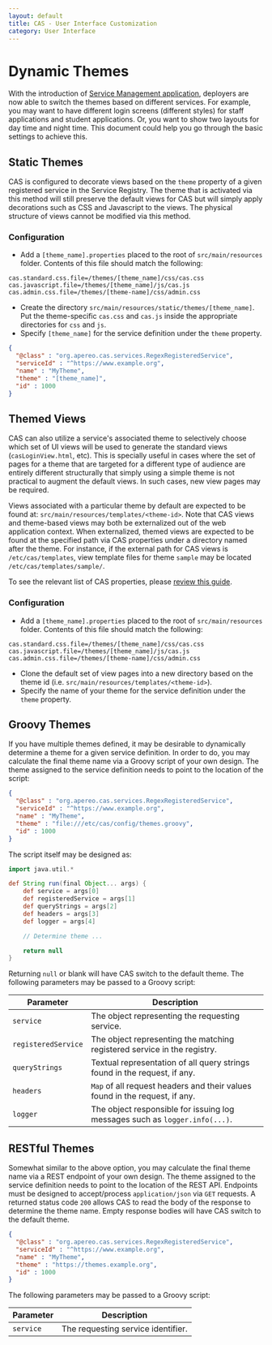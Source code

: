 ```yaml
---
layout: default
title: CAS - User Interface Customization
category: User Interface
---
```


# Dynamic Themes

With the introduction of [Service Management application](../installation/Service-Management.html), deployers are now able to switch the themes based on different services. For example, you may want to have different login screens (different styles) for staff applications and student applications. Or, you want to show two layouts for day time and night time. This document could help you go through the basic settings to achieve this.

## Static Themes

CAS is configured to decorate views based on the `theme` property of a given registered service in the Service Registry. The theme that is activated via this method will still preserve the default views for CAS but will simply apply decorations such as CSS and Javascript to the views. The physical structure of views cannot be modified via this method.

### Configuration

- Add a `[theme_name].properties` placed to the root of `src/main/resources` folder. Contents of this file should match the following:

```properties
cas.standard.css.file=/themes/[theme_name]/css/cas.css
cas.javascript.file=/themes/[theme_name]/js/cas.js
cas.admin.css.file=/themes/[theme-name]/css/admin.css
```

- Create the directory `src/main/resources/static/themes/[theme_name]`. Put the theme-specific `cas.css` and `cas.js` inside the appropriate directories for `css` and `js`.
- Specify `[theme_name]` for the service definition under the `theme` property.

```json
{
  "@class" : "org.apereo.cas.services.RegexRegisteredService",
  "serviceId" : "^https://www.example.org",
  "name" : "MyTheme",
  "theme" : "[theme_name]",
  "id" : 1000
}
```

## Themed Views

CAS can also utilize a service's associated theme to selectively choose which set of UI views will be used to generate the standard views (`casLoginView.html`, etc). This is specially useful in cases where the set of pages for a theme that are targeted for a different type of audience are entirely different structurally that simply using a simple theme is not practical to augment the default views. In such cases, new view pages may be required.

Views associated with a particular theme by default are expected to be found at: `src/main/resources/templates/<theme-id>`. Note that CAS views and theme-based views may both be externalized out of the web application context. When externalized, themed views are expected to be found at the specified path via CAS properties under a directory named after the theme. For instance, if the external path for CAS views is `/etc/cas/templates`, view template files for theme `sample` may be located `/etc/cas/templates/sample/`.

  To see the relevant list of CAS properties, please [review this guide](../configuration/Configuration-Properties.html#views).

### Configuration

- Add a `[theme_name].properties` placed to the root of `src/main/resources` folder. Contents of this file should match the following:

```properties
cas.standard.css.file=/themes/[theme_name]/css/cas.css
cas.javascript.file=/themes/[theme_name]/js/cas.js
cas.admin.css.file=/themes/[theme-name]/css/admin.css
```

- Clone the default set of view pages into a new directory based on the theme id (i.e. `src/main/resources/templates/<theme-id>`).
- Specify the name of your theme for the service definition under the `theme` property.

## Groovy Themes

If you have multiple themes defined, it may be desirable to dynamically determine a theme for a given service definition. In order to do, you may calculate the final theme name via a Groovy script of your own design. The theme assigned to the service definition needs to point to the location of the script:

```json
{
  "@class" : "org.apereo.cas.services.RegexRegisteredService",
  "serviceId" : "^https://www.example.org",
  "name" : "MyTheme",
  "theme" : "file:///etc/cas/config/themes.groovy",
  "id" : 1000
}
```

The script itself may be designed as:

```groovy
import java.util.*

def String run(final Object... args) {
    def service = args[0]
    def registeredService = args[1]
    def queryStrings = args[2]
    def headers = args[3]
    def logger = args[4]

    // Determine theme ...

    return null
}
```

Returning `null` or blank will have CAS switch to the default theme. The following parameters may be passed to a Groovy script:

| Parameter             | Description
|-----------------------|-----------------------------------------------------------------------
| `service`             | The object representing the requesting service.
| `registeredService`   | The object representing the matching registered service in the registry.
| `queryStrings`        | Textual representation of all query strings found in the request, if any.
| `headers`             | `Map` of all request headers and their values found in the request, if any.
| `logger`              | The object responsible for issuing log messages such as `logger.info(...)`.

## RESTful Themes

Somewhat similar to the above option, you may calculate the final theme name via a REST endpoint of your own design. The theme assigned to the service definition needs to point to the location of the REST API. Endpoints must be designed to accept/process `application/json` via `GET` requests. A returned status code `200` allows CAS to read the body of the response to determine the theme name. Empty response bodies will have CAS switch to the default theme.

```json
{
  "@class" : "org.apereo.cas.services.RegexRegisteredService",
  "serviceId" : "^https://www.example.org",
  "name" : "MyTheme",
  "theme" : "https://themes.example.org",
  "id" : 1000
}
```

The following parameters may be passed to a Groovy script:

| Parameter             | Description
|-----------------------|-----------------------------------------------------------------------
| `service`             | The requesting service identifier.
